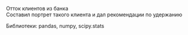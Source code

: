 Отток клиентов из банка  
Составил портрет такого клиента и дал рекомендации по удержанию

Библиотеки: pandas, numpy, scipy.stats
